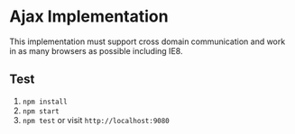 # Ajax Implementation

This implementation must support cross domain communication and work in as many browsers as possible including IE8.

## Test

1. `npm install`
2. `npm start`
3. `npm test` or visit `http://localhost:9080`
